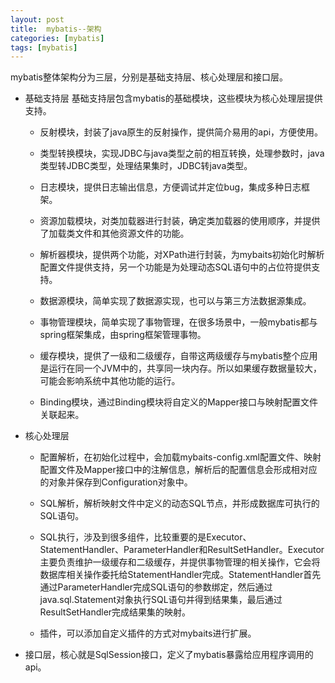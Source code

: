 ```yaml
---
layout: post
title:  mybatis--架构
categories: [mybatis]
tags: [mybatis]
---
```


mybatis整体架构分为三层，分别是基础支持层、核心处理层和接口层。
<!--more-->

- 基础支持层
基础支持层包含mybatis的基础模块，这些模块为核心处理层提供支持。

  - 反射模块，封装了java原生的反射操作，提供简介易用的api，方便使用。

  - 类型转换模块，实现JDBC与java类型之前的相互转换，处理参数时，java类型转JDBC类型，处理结果集时，JDBC转java类型。

  - 日志模块，提供日志输出信息，方便调试并定位bug，集成多种日志框架。

  - 资源加载模块，对类加载器进行封装，确定类加载器的使用顺序，并提供了加载类文件和其他资源文件的功能。

  - 解析器模块，提供两个功能，对XPath进行封装，为mybaits初始化时解析配置文件提供支持，另一个功能是为处理动态SQL语句中的占位符提供支持。

  - 数据源模块，简单实现了数据源实现，也可以与第三方法数据源集成。

  - 事物管理模块，简单实现了事物管理，在很多场景中，一般mybatis都与spring框架集成，由spring框架管理事物。

  - 缓存模块，提供了一级和二级缓存，自带这两级缓存与mybatis整个应用是运行在同一个JVM中的，共享同一块内存。所以如果缓存数据量较大，可能会影响系统中其他功能的运行。

  - Binding模块，通过Binding模块将自定义的Mapper接口与映射配置文件关联起来。

- 核心处理层
  - 配置解析，在初始化过程中，会加载mybaits-config.xml配置文件、映射配置文件及Mapper接口中的注解信息，解析后的配置信息会形成相对应的对象并保存到Configuration对象中。

  - SQL解析，解析映射文件中定义的动态SQL节点，并形成数据库可执行的SQL语句。

  - SQL执行，涉及到很多组件，比较重要的是Executor、StatementHandler、ParameterHandler和ResultSetHandler。Executor主要负责维护一级缓存和二级缓存，并提供事物管理的相关操作，它会将数据库相关操作委托给StatementHandler完成。StatementHandler首先通过ParameterHandler完成SQL语句的参数绑定，然后通过java.sql.Statement对象执行SQL语句并得到结果集，最后通过ResultSetHandler完成结果集的映射。

  - 插件，可以添加自定义插件的方式对mybaits进行扩展。

- 接口层，核心就是SqlSession接口，定义了mybatis暴露给应用程序调用的api。
